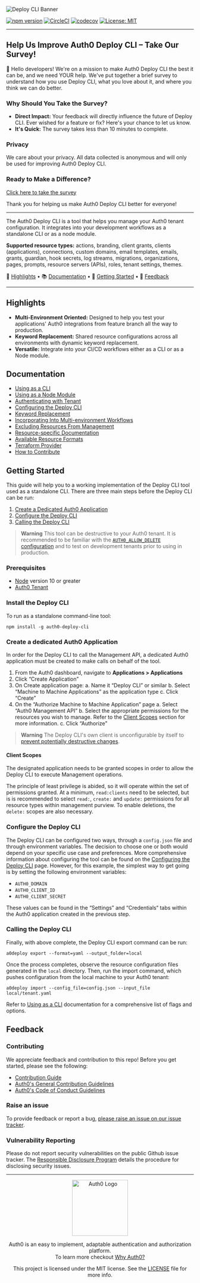 ![Deploy CLI Banner](https://user-images.githubusercontent.com/28300158/215845643-0db6c97f-b090-40f7-b0a3-551d6973aeff.png)

[![npm version](https://badge.fury.io/js/auth0-deploy-cli.svg)](https://badge.fury.io/js/auth0-deploy-cli)
[![CircleCI](https://circleci.com/gh/auth0/auth0-deploy-cli/tree/master.svg?style=svg)](https://circleci.com/gh/auth0/auth0-deploy-cli/tree/master)
[![codecov](https://codecov.io/gh/auth0/auth0-deploy-cli/branch/master/graph/badge.svg)](https://codecov.io/gh/auth0/auth0-deploy-cli)
[![License: MIT](https://img.shields.io/badge/License-MIT-yellow.svg)](https://opensource.org/licenses/MIT)

---

## Help Us Improve Auth0 Deploy CLI – Take Our Survey!

👋 Hello developers! We're on a mission to make Auth0 Deploy CLI the best it can be, and we need YOUR help. We've put together a brief survey to understand how you use Deploy CLI, what you love about it, and where you think we can do better.

### Why Should You Take the Survey?

- **Direct Impact:** Your feedback will directly influence the future of Deploy CLI. Ever wished for a feature or fix? Here's your chance to let us know.
- **It's Quick:** The survey takes less than 10 minutes to complete.

### Privacy

We care about your privacy. All data collected is anonymous and will only be used for improving Auth0 Deploy CLI.

### Ready to Make a Difference?

[Click here to take the survey](https://www.surveymonkey.com/r/LZKMPFN)

Thank you for helping us make Auth0 Deploy CLI better for everyone!

---

The Auth0 Deploy CLI is a tool that helps you manage your Auth0 tenant configuration. It integrates into your development workflows as a standalone CLI or as a node module.

**Supported resource types:** actions, branding, client grants, clients (applications), connections, custom domains, email templates, emails, grants, guardian, hook secrets, log streams, migrations, organizations, pages, prompts, resource servers (APIs), roles, tenant settings, themes.

🎢 [Highlights](#highlights) • 📚 [Documentation](#documentation) • 🚀 [Getting Started](#getting-started) • 💬 [Feedback](#feedback)

---

## Highlights

- **Multi-Environment Oriented:** Designed to help you test your applications' Auth0 integrations from feature branch all the way to production.
- **Keyword Replacement:** Shared resource configurations across all environments with dynamic keyword replacement.
- **Versatile:** Integrate into your CI/CD workflows either as a CLI or as a Node module.

## Documentation

- [Using as a CLI](docs/using-as-cli.md)
- [Using as a Node Module](docs/using-as-node-module.md)
- [Authenticating with Tenant](docs/authenticating-with-tenant.md)
- [Configuring the Deploy CLI](docs/configuring-the-deploy-cli.md)
- [Keyword Replacement](docs/keyword-replacement.md)
- [Incorporating Into Multi-environment Workflows](docs/multi-environment-workflow.md)
- [Excluding Resources From Management](docs/excluding-from-management.md)
- [Resource-specific Documentation](docs/resource-specific-documentation.md)
- [Available Resource Formats](docs/available-resource-config-formats.md)
- [Terraform Provider](docs/terraform-provider.md)
- [How to Contribute](docs/how-to-contribute.md)

## Getting Started

This guide will help you to a working implementation of the Deploy CLI tool used as a standalone CLI. There are three main steps before the Deploy CLI can be run:

1. [Create a Dedicated Auth0 Application](#create-a-dedicated-auth0-application)
2. [Configure the Deploy CLI](#configure-the-deploy-cli)
3. [Calling the Deploy CLI](#calling-the-deploy-cli)

> **Warning**
> This tool can be destructive to your Auth0 tenant.
> It is recommended to be familiar with the [`AUTH0_ALLOW_DELETE` configuration](docs/configuring-the-deploy-cli.md#auth0allowdelete) and to test on development tenants prior to using in production.

### Prerequisites

- [Node](https://nodejs.dev/) version 10 or greater
- [Auth0 Tenant](https://auth0.com/)

### Install the Deploy CLI

To run as a standalone command-line tool:

```shell
npm install -g auth0-deploy-cli
```

### Create a dedicated Auth0 Application

In order for the Deploy CLI to call the Management API, a dedicated Auth0 application must be created to make calls on behalf of the tool.

1. From the Auth0 dashboard, navigate to **Applications > Applications**
2. Click “Create Application”
3. On Create application page:
   a. Name it “Deploy CLI” or similar
   b. Select “Machine to Machine Applications” as the application type
   c. Click “Create”
4. On the “Authorize Machine to Machine Application” page
   a. Select “Auth0 Management API”
   b. Select the appropriate permissions for the resources you wish to manage. Refer to the [Client Scopes](#client-scopes) section for more information.
   c. Click “Authorize”

> **Warning**
> The Deploy CLI's own client is unconfigurable by itself to [prevent potentially destructive changes](./docs/resource-specific-documentation.md#client-grants).

#### Client Scopes

The designated application needs to be granted scopes in order to allow the Deploy CLI to execute Management operations.

The principle of least privilege is abided, so it will operate within the set of permissions granted. At a minimum, `read:clients` need to be selected, but is is recommended to select `read:`, `create:` and `update:` permissions for all resource types within management purview. To enable deletions, the `delete:` scopes are also necessary.

### Configure the Deploy CLI

The Deploy CLI can be configured two ways, through a `config.json` file and through environment variables. The decision to choose one or both would depend on your specific use case and preferences. More comprehensive information about configuring the tool can be found on the [Configuring the Deploy CLI](docs/configuring-the-deploy-cli.md) page. However, for this example, the simplest way to get going is by setting the following environment variables:

- `AUTH0_DOMAIN`
- `AUTH0_CLIENT_ID`
- `AUTH0_CLIENT_SECRET`

These values can be found in the “Settings” and “Credentials“ tabs within the Auth0 application created in the previous step.

### Calling the Deploy CLI

Finally, with above complete, the Deploy CLI export command can be run:

```shell
a0deploy export --format=yaml --output_folder=local
```

Once the process completes, observe the resource configuration files generated in the `local` directory. Then, run the import command, which pushes configuration from the local machine to your Auth0 tenant:

```shell
a0deploy import --config_file=config.json --input_file local/tenant.yaml
```

Refer to [Using as a CLI](./docs/using-as-cli.md) documentation for a comprehensive list of flags and options.

## Feedback

### Contributing

We appreciate feedback and contribution to this repo! Before you get started, please see the following:

- [Contribution Guide](./CONTRIBUTING.md)
- [Auth0's General Contribution Guidelines](https://github.com/auth0/open-source-template/blob/master/GENERAL-CONTRIBUTING.md)
- [Auth0's Code of Conduct Guidelines](https://github.com/auth0/open-source-template/blob/master/CODE-OF-CONDUCT.md)

### Raise an issue

To provide feedback or report a bug, [please raise an issue on our issue tracker](https://github.com/auth0/auth0-deploy-cli/issues).

### Vulnerability Reporting

Please do not report security vulnerabilities on the public Github issue tracker. The [Responsible Disclosure Program](https://auth0.com/responsible-disclosure-policy) details the procedure for disclosing security issues.

---

<p align="center">
  <picture>
    <source media="(prefers-color-scheme: light)" srcset="https://cdn.auth0.com/website/sdks/logos/auth0_light_mode.png" width="150">
    <source media="(prefers-color-scheme: dark)" srcset="https://cdn.auth0.com/website/sdks/logos/auth0_dark_mode.png" width="150">
    <img alt="Auth0 Logo" src="https://cdn.auth0.com/website/sdks/logos/auth0_light_mode.png" width="150">
  </picture>
</p>

<p align="center">Auth0 is an easy to implement, adaptable authentication and authorization platform.<br />To learn more checkout <a href="https://auth0.com/why-auth0">Why Auth0?</a></p>

<p align="center">This project is licensed under the MIT license. See the <a href="./LICENSE.md"> LICENSE</a> file for more info.</p>
